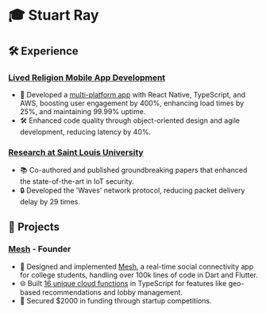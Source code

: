 # 🎓 Stuart Ray

## 🛠 Experience
### [Lived Religion Mobile App Development](https://religioninplace.org/blog/)
- 📱 Developed a [multi-platform app](https://github.com/oss-slu/lrda_mobile) with React Native, TypeScript, and AWS, boosting user engagement by 400%, enhancing load times by 25%, and maintaining 99.99% uptime.
- 🛠 Enhanced code quality through object-oriented design and agile development, reducing latency by 40%.

### [Research at Saint Louis University](https://ieeexplore.ieee.org/document/10106093/authors#authors)
- 📚 Co-authored and published groundbreaking papers that enhanced the state-of-the-art in IoT security.
- 🔒 Developed the 'Waves' network protocol, reducing packet delivery delay by 29 times.

## 🌟 Projects
### [Mesh](https://meshapp.us) - Founder
- 🤝 Designed and implemented [Mesh](https://mesh-local.com), a real-time social connectivity app for college students, handling over 100k lines of code in Dart and Flutter.
- 🌐 Built [16 unique cloud functions](https://github.com/Stuartwastaken/Mesh_CloudFunctions) in TypeScript for features like geo-based recommendations and lobby management.
- 🚀 Secured $2000 in funding through startup competitions.

